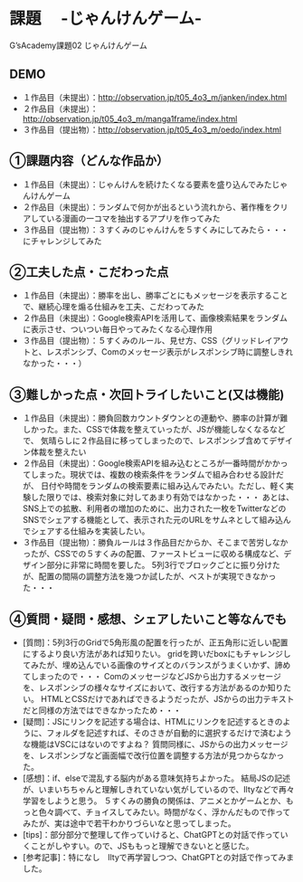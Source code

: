 # 課題　 -じゃんけんゲーム-
G’sAcademy課題02 じゃんけんゲーム
## DEMO
- １作品目（未提出）：<http://observation.jp/t05_4o3_m/janken/index.html>
- ２作品目（未提出）：<http://observation.jp/t05_4o3_m/manga1frame/index.html>
- ３作品目（提出物）：<http://observation.jp/t05_4o3_m/oedo/index.html>
## ①課題内容（どんな作品か）
- １作品目（未提出）：じゃんけんを続けたくなる要素を盛り込んでみたじゃんけんゲーム
- ２作品目（未提出）：ランダムで何かが出るという流れから、著作権をクリアしている漫画の一コマを抽出するアプリを作ってみた
- ３作品目（提出物）：３すくみのじゃんけんを５すくみにしてみたら・・・にチャレンジしてみた
## ②工夫した点・こだわった点
- １作品目（未提出）：勝率を出し、勝率ごとにもメッセージを表示することで、継続心理を煽る仕組みを工夫、こだわってみた
- ２作品目（未提出）：Google検索APIを活用して、画像検索結果をランダムに表示させ、ついつい毎日やってみたくなる心理作用
- ３作品目（提出物）：５すくみのルール、見せ方、CSS（グリッドレイアウトと、レスポンシブ、Comのメッセージ表示がレスポンシブ時に調整しきれなかった・・・）
## ③難しかった点・次回トライしたいこと(又は機能)
- １作品目（未提出）：勝負回数カウントダウンとの連動や、勝率の計算が難しかった。また、CSSで体裁を整えていったが、JSが機能しなくなるなどで、
気晴らしに２作品目に移ってしまったので、レスポンシブ含めてデザイン体裁を整えたい
- ２作品目（未提出）：Google検索APIを組み込むところが一番時間がかかってしまった。現状では、複数の検索条件をランダムで組み合わせる設計だが、
日付や時間をランダムの検索要素に組み込んでみたい。ただし、軽く実験した限りでは、検索対象に対してあまり有効ではなかった・・・
あとは、SNS上での拡散、利用者の増加のために、出力された一枚をTwitterなどのSNSでシェアする機能として、表示された元のURLをサムネとして組み込んでシェアする仕組みを実装したい。
- ３作品目（提出物）：勝負ルールは３作品目だからか、そこまで苦労しなかったが、CSSでの５すくみの配置、ファーストビューに収める構成など、デザイン部分に非常に時間を要した。
5列3行でブロックごとに振り分けたが、配置の間隔の調整方法を幾つか試したが、ベストが実現できなかった・・・
## ④質問・疑問・感想、シェアしたいこと等なんでも
- [質問]：5列3行のGridで5角形風の配置を行ったが、正五角形に近しい配置にするより良い方法があれば知りたい。
gridを跨いだboxにもチャレンジしてみたが、埋め込んでいる画像のサイズとのバランスがうまくいかず、諦めてしまったので・・・
ComのメッセージなどJSから出力するメッセージを、レスポンシブの様々なサイズにおいて、改行する方法があるのか知りたい。
HTMLとCSSだけであればできるようだったが、JSからの出力テキストだと同様の方法ではできなかったため・・・
- [疑問]：JSにリンクを記述する場合は、HTMLにリンクを記述するときのように、フォルダを記述すれば、そのさきが自動的に選択するだけで済むような機能はVSCにはないのですよね？
質問同様に、JSからの出力メッセージを、レスポンシブなど画面幅で改行位置を調整する方法が見つからなかった。
- [感想]：if、elseで混乱する脳内がある意味気持ちよかった。
結局JSの記述が、いまいちちゃんと理解しきれていない気がしているので、Iltyなどで再々学習をしようと思う。
５すくみの勝負の関係は、アニメとかゲームとか、もっと色々調べて、チョイスしてみたい。時間がなく、浮かんだもので作ってみたが、実は途中で若干わかりづらいなと思ってしまった。
- [tips]：部分部分で整理して作っていけると、ChatGPTとの対話で作っていくことがしやすい。ので、JSももっと理解できないとと感じた。
- [参考記事]：特になし　Iltyで再学習しつつ、ChatGPTとの対話で作ってみました。
